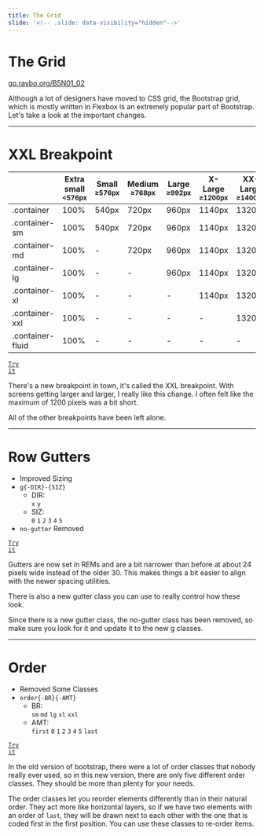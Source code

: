 ```yaml
---
title: The Grid
slide: '<!-- .slide: data-visibility="hidden"-->'
---
```


<!-- .slide: data-state="layout-title" class="bg-dark"-->

# The Grid

<div class="slide-link"><a href="https://go.raybo.org/B5N01_02"><i class="fab fa-slideshare"></i>go.raybo.org/B5N01_02</a></div>

> >

Although a lot of designers have moved to CSS grid, the Bootstrap grid, which is mostly written in Flexbox is an extremely popular part of Bootstrap. Let's take a look at the important changes.

---

# XXL Breakpoint

|                  | Extra small<br><small><576px</small> | Small<br><small>≥576px</small> | Medium<br><small>≥768px</small> | Large<br><small>≥992px</small> | X-Large<br><small>≥1200px</small> | XX-Large<br><small>≥1400px</small> |
| ---------------- | ------------------------------------ | ------------------------------ | ------------------------------- | ------------------------------ | --------------------------------- | ---------------------------------- |
| .container       | 100%                                 | 540px                          | 720px                           | 960px                          | 1140px                            | 1320px                             |
| .container-sm    | 100%                                 | 540px                          | 720px                           | 960px                          | 1140px                            | 1320px                             |
| .container-md    | 100%                                 | -                              | 720px                           | 960px                          | 1140px                            | 1320px                             |
| .container-lg    | 100%                                 | -                              | -                               | 960px                          | 1140px                            | 1320px                             |
| .container-xl    | 100%                                 | -                              | -                               | -                              | 1140px                            | 1320px                             |
| .container-xxl   | 100%                                 | -                              | -                               | -                              | -                                 | 1320px                             |
| .container-fluid | 100%                                 | -                              | -                               | -                              | -                                 | -                                  |

<a href="https://codepen.io/planetoftheweb/pen/GRrmWpz?editors=1000" target="_blank"><code class="code-royal">Try it</code></a>

> >

There's a new breakpoint in town, it's called the XXL breakpoint. With screens getting larger and larger, I really like this change. I often felt like the maximum of 1200 pixels was a bit short.

All of the other breakpoints have been left alone.

---

<!-- .slide: data-state="layout-code-list" -->

# Row Gutters

- Improved Sizing
- `g{-DIR}-{SIZ}`
  - DIR:<br>`x` `y`
  - SIZ:<br>`0` `1` `2` `3` `4` `5`
- `no-gutter` Removed

<a href="https://codepen.io/planetoftheweb/pen/KKaRLLJ?editors=1000" target="_blank"><code class="code-royal">Try it</code></a>

> >

Gutters are now set in REMs and are a bit narrower than before at about 24 pixels wide instead of the older 30. This makes things a bit easier to align with the newer spacing utilities.

There is also a new gutter class you can use to really control how these look.

Since there is a new gutter class, the no-gutter class has been removed, so make sure you look for it and update it to the new g classes.

---

<!-- .slide: data-state="layout-code-list" -->

# Order

- Removed Some Classes
- `order{-BR}{-AMT}`
  - BR:<br>`sm` `md` `lg` `xl` `xxl`
  - AMT:<br>`first` `0` `1` `2` `3` `4` `5` `last`

<a href="https://codepen.io/planetoftheweb/pen/WNRKpEb?editors=1000" target="_blank"><code class="code-royal">Try it</code></a>

> >

In the old version of bootstrap, there were a lot of order classes that nobody really ever used, so in this new version, there are only five different order classes. They should be more than plenty for your needs.

The order classes let you reorder elements differently than in their natural order. They act more like horizontal layers, so if we have two elements with an order of `last`, they will be drawn next to each other with the one that is coded first in the first position. You can use these classes to re-order items.
